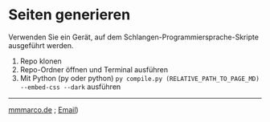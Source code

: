 # Seiten generieren

Verwenden Sie ein Gerät, auf dem Schlangen-Programmiersprache-Skripte ausgeführt werden.

1. Repo klonen
2. Repo-Ordner öffnen und Terminal ausführen
3. Mit Python (py oder python) `py compile.py (RELATIVE_PATH_TO_PAGE_MD) --embed-css --dark` ausführen

***
[mmmarco.de](https://mmmarco.de/) ; [Email](mailto:marco@mmmarco.de))